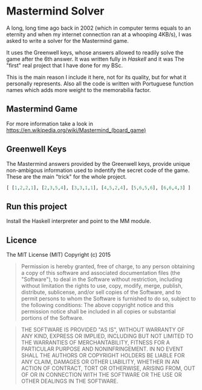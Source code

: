 # Mastermind Solver 

A long, long time ago back in 2002 (which in computer terms equals to an eternity and when my internet connection ran at a whooping 4KB/s), I was asked to write a solver for the Mastermind game.

It uses the Greenwell keys, whose answers allowed to readily solve the game after the 6th answer. It was written fully in *Haskell* and it was The "first" real project that I have done for my BSc. 

This is the main reason I include it here, not for its quality, but for what it personally represents. Also all the code is written with Portuguese function names which adds more weight to the memorabilia factor.

## Mastermind Game
For more information take a look in https://en.wikipedia.org/wiki/Mastermind_(board_game)

## Greenwell Keys
The Mastermind answers provided by the Greenwell keys, provide unique non-ambigous information used to indentify the secret code of the game.
These are the main "trick" for the whole project.

```hs
[ [1,2,2,1], [2,3,5,4], [3,3,1,1], [4,5,2,4], [5,6,5,6], [6,6,4,3] ]
```
## Run this project
Install the Haskell interpreter and point to the MM module. 


## Licence
The MIT License (MIT)
Copyright (c) 2015

> Permission is hereby granted, free of charge, to any person obtaining a copy of this software and associated documentation files (the "Software"), to deal in the Software without restriction, including without limitation the rights to use, copy, modify, merge, publish, distribute, sublicense, and/or sell copies of the Software, and to permit persons to whom the Software is furnished to do so, subject to the following conditions:
> The above copyright notice and this permission notice shall be included in all copies or substantial portions of the Software.

> THE SOFTWARE IS PROVIDED "AS IS", WITHOUT WARRANTY OF ANY KIND, EXPRESS OR IMPLIED, INCLUDING BUT NOT LIMITED TO THE WARRANTIES OF MERCHANTABILITY, FITNESS FOR A PARTICULAR PURPOSE AND NONINFRINGEMENT. IN NO EVENT SHALL THE AUTHORS OR COPYRIGHT HOLDERS BE LIABLE FOR ANY CLAIM, DAMAGES OR OTHER LIABILITY, WHETHER IN AN ACTION OF CONTRACT, TORT OR OTHERWISE, ARISING FROM, OUT OF OR IN CONNECTION WITH THE SOFTWARE OR THE USE OR OTHER DEALINGS IN THE SOFTWARE.
